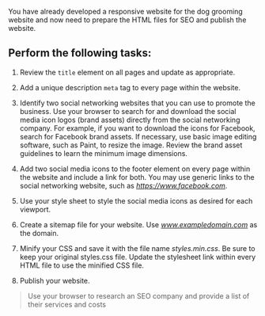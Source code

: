<!--practice-->
You have already developed a responsive website for the dog grooming website and now need to prepare the HTML files for SEO and publish the website.

## Perform the following tasks:

1. Review the `title` element on all pages and update as appropriate.

2. Add a unique description `meta` tag to every page within the website.

3. Identify two social networking websites that you can use to promote the business. Use your browser to search for and download the social media icon logos (brand assets) directly from the social networking company. For example, if you want to download the icons for Facebook, search for Facebook brand assets. If necessary, use basic image editing software, such as Paint, to resize the image. Review the brand asset guidelines to learn the minimum image dimensions.

4. Add two social media icons to the footer element on every page within the website and include a link for both. You may use generic links to the social networking website, such as *https://www.facebook.com*.

5. Use your style sheet to style the social media icons as desired for each viewport.

6. Create a sitemap file for your website. Use *www.exampledomain.com* as the domain.

7. Minify your CSS and save it with the file name _styles.min.css_. Be sure to keep your original styles.css file. Update the stylesheet link within every HTML file to use the minified CSS file.

8. Publish your website.

> Use your browser to research an SEO company and provide a list of their services and costs
<!--
{
    "CopyExercise": {
        "name": "Chapter 10 YT02",
        "copyTarget": "/chapter10/yt02/student/*",
        "pasteTarget": "./"
    }
}
-->